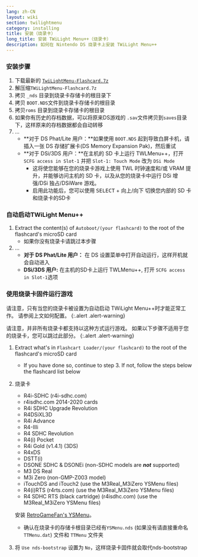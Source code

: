 ```yaml
---
lang: zh-CN
layout: wiki
section: twilightmenu
category: installing
title: 安装（烧录卡）
long_title: 安装 TWiLight Menu++（烧录卡）
description: 如何在 Nintendo DS 烧录卡上安装 TWiLight Menu++
---
```


### 安装步骤
1. 下载最新的 [`TwiLightMenu-Flashcard.7z`](https://github.com/DS-Homebrew/TWiLightMenu/releases/latest/download/TWiLightMenu-Flashcard.7z)
1. 解压缩`TWiLightMenu-Flashcard.7z`
1. 拷贝 `_nds` 目录到烧录卡存储卡的根目录下
1. 拷贝 `BOOT.NDS`文件到烧录卡存储卡的根目录
1. 拷贝`roms` 目录到烧录卡存储卡的根目录
1. 如果你有历史的存档数据，可以将原来DS游戏的 `.sav`文件拷贝到`saves`目录下，这样原来的存档数据都会自动转移
1. ...
   - **对于 DS Phat/Lite 用户：**如果使用 `BOOT.NDS` 起到导致白屏卡机，请插入一张 DS 存储扩展卡(DS Memory Expansion Pak)，然后重试
   - **对于 DSi/3DS 用户：**在主机的 SD 卡上运行 TWLMenu++，打开 `SCFG access in Slot-1` 并把 `Slot-1: Touch Mode` 改为 `DSi Mode`
      - 这将使您能够在您的烧录卡游戏上使用 TWL 时钟速度和/或 VRAM 提升，并能够访问主机的 SD 卡，以及从您的烧录卡中运行 DSi 增强/DSi 独占/DSiWare 游戏。
      - 启用此功能后，您可以使用 <kbd>SELECT</kbd> + <kbd>向上</kbd>/<kbd>向下</kbd> 切换您内部的 SD 卡和烧录卡的SD卡

### 自动启动TWiLight Menu++
1. Extract the content(s) of `Autoboot/(your flashcard)` to the root of the flashcard's microSD card
   - 如果你没有烧录卡请跳过本步骤
1. ...
   - **对于 DS Phat/Lite 用户：** 在 DS 设置菜单中打开自动运行，这样开机就会自动进入
   - **DSi/3DS 用户:** 在主机的SD卡上运行 TWLMenu++, 打开 `SCFG access in Slot-1`选项

### 使用烧录卡固件运行游戏

请注意，只有当您的烧录卡被设置为自动启动 TWiLight Menu++时才能正常工作。 请参阅上文如何配置。
{:.alert .alert-warning}

请注意，并非所有烧录卡都支持以这种方式运行游戏。 如果以下步骤不适用于您的烧录卡，您可以跳过此部分。
{:.alert .alert-warning}

1. Extract what's in `Flashcart Loader/(your flashcard)` to the root of the flashcard's microSD card
   - If you have done so, continue to step 3. If not, follow the steps below the flashcard list below

1. 烧录卡
   - R4i-SDHC (r4i-sdhc.com)
   - r4isdhc.com 2014-2020 cards
   - R4i SDHC Upgrade Revolution
   - R4DSiXL3D
   - R4i Advance
   - R4-IIIi
   - R4 SDHC Revolution
   - R4(i) Pocket
   - R4i Gold (v1.4.1) (3DS)
   - R4xDS
   - DSTT(i)
   - DSONE SDHC & DSONEi (non-SDHC models are ***not*** supported)
   - M3 DS Real
   - M3i Zero (non-GMP-Z003 model)
   - iTouchDS and iTouch2 (use the M3Real_M3iZero YSMenu files)
   - R4(i)RTS (r4rts.com) (use the M3Real_M3iZero YSMenu files)
   - R4 SDHC RTS (black cartridge) (r4isdhc.com) (use the M3Real_M3iZero YSMenu files)

   安装 [RetroGameFan's YSMenu](https://gbatemp.net/threads/retrogamefan-updates-releases.267243/)。
      - 确认在烧录卡的存储卡根目录已经有`YSMenu.nds` (如果没有请直接重命名`TTMenu.dat`) 文件和 `TTMenu` 文件夹
1. 将 `Use nds-bootstrap` 设置为 `No`，这样烧录卡固件就会取代nds-bootstrap
